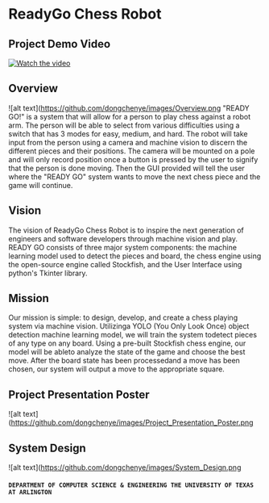 # ReadyGo Chess Robot 
## Project Demo Video
[![Watch the video](https://img.youtube.com/vi/sLf-PWcZ84k/hqdefault.jpg)](https://youtu.be/sLf-PWcZ84k)

## Overview
![alt text](https://github.com/dongchenye/images/Overview.png
"READY GO!" is a system that will allow for a person to play chess against a robot arm. The person will be able to select from various difficulties using a switch that has 3 modes for easy, medium, and hard. The robot will take input from the person using a camera and machine vision to discern the different pieces and their positions. The camera will be mounted on a pole and will only record position once a button is pressed by the user to signify that the person is done moving. Then the GUI provided will tell the user where the "READY GO" system wants to move the next chess piece and the game will continue.

## Vision
The vision of ReadyGo Chess Robot is to inspire the next generation of engineers and software developers through machine vision and play. READY GO consists of three major system components:  the machine learning model used to detect the pieces and board, the chess engine using the open-source engine called Stockfish, and the User Interface using python's Tkinter library.

## Mission
Our mission is simple: to design, develop, and create a chess playing system via machine vision. Utilizinga YOLO (You Only Look Once) object detection machine learning model, we will train the system todetect pieces of any type on any board. Using a pre-built Stockfish chess engine, our model will be ableto analyze the state of the game and choose the best move.  After the board state has been processedand a move has been chosen, our system will output a move to the appropriate square.
## Project Presentation Poster
![alt text](https://github.com/dongchenye/images/Project_Presentation_Poster.png

## System Design 
![alt text](https://github.com/dongchenye/images/System_Design.png

#### `DEPARTMENT OF COMPUTER SCIENCE & ENGINEERING THE UNIVERSITY OF TEXAS AT ARLINGTON`
